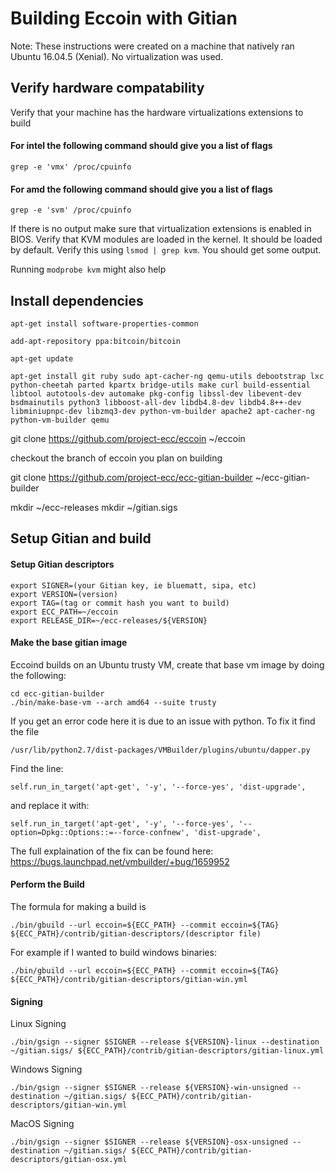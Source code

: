 # Building Eccoin with Gitian

Note: These instructions were created on a machine that natively ran Ubuntu 16.04.5 (Xenial). No virtualization was used.

## Verify hardware compatability
Verify that your machine has the hardware virtualizations extensions to build

#### For intel the following command should give you a list of flags 

`grep -e 'vmx' /proc/cpuinfo`

#### For amd the following command should give you a list of flags

`grep -e 'svm' /proc/cpuinfo`

If there is no output make sure that virtualization extensions is enabled in BIOS.
Verify that KVM modules are loaded in the kernel. 
It should be loaded by default. Verify this using 
`lsmod | grep kvm`. You should get some output.

Running `modprobe kvm` might also help

## Install dependencies

`apt-get install software-properties-common`

`add-apt-repository ppa:bitcoin/bitcoin`

`apt-get update`

```
apt-get install git ruby sudo apt-cacher-ng qemu-utils debootstrap lxc python-cheetah parted kpartx bridge-utils make curl build-essential libtool autotools-dev automake pkg-config libssl-dev libevent-dev bsdmainutils python3 libboost-all-dev libdb4.8-dev libdb4.8++-dev libminiupnpc-dev libzmq3-dev python-vm-builder apache2 apt-cacher-ng python-vm-builder qemu
```

git clone https://github.com/project-ecc/eccoin ~/eccoin

checkout the branch of eccoin you plan on building

git clone https://github.com/project-ecc/ecc-gitian-builder ~/ecc-gitian-builder

mkdir ~/ecc-releases
mkdir ~/gitian.sigs

## Setup Gitian and build

#### Setup Gitian descriptors

```
export SIGNER=(your Gitian key, ie bluematt, sipa, etc)
export VERSION=(version)
export TAG=(tag or commit hash you want to build)
export ECC_PATH=~/eccoin
export RELEASE_DIR=~/ecc-releases/${VERSION}
```

#### Make the base gitian image

Eccoind builds on an Ubuntu trusty VM, create that base vm image by doing the following:
```
cd ecc-gitian-builder
./bin/make-base-vm --arch amd64 --suite trusty
```

If you get an error code here it is due to an issue with python. To fix it find the file 

`/usr/lib/python2.7/dist-packages/VMBuilder/plugins/ubuntu/dapper.py`

Find the line: 
```
self.run_in_target('apt-get', '-y', '--force-yes', 'dist-upgrade',
```
and replace it with: 
```
self.run_in_target('apt-get', '-y', '--force-yes', '--option=Dpkg::Options::=--force-confnew', 'dist-upgrade',
```

The full explaination of the fix can be found here: https://bugs.launchpad.net/vmbuilder/+bug/1659952

#### Perform the Build

The formula for making a build is
```
./bin/gbuild --url eccoin=${ECC_PATH} --commit eccoin=${TAG} ${ECC_PATH}/contrib/gitian-descriptors/(descriptor file)
```

For example if I wanted to build windows binaries:
```
./bin/gbuild --url eccoin=${ECC_PATH} --commit eccoin=${TAG} ${ECC_PATH}/contrib/gitian-descriptors/gitian-win.yml
```

#### Signing

Linux Signing

``` 
./bin/gsign --signer $SIGNER --release ${VERSION}-linux --destination ~/gitian.sigs/ ${ECC_PATH}/contrib/gitian-descriptors/gitian-linux.yml
```

Windows Signing

```
./bin/gsign --signer $SIGNER --release ${VERSION}-win-unsigned --destination ~/gitian.sigs/ ${ECC_PATH}/contrib/gitian-descriptors/gitian-win.yml
```

MacOS Signing

```
./bin/gsign --signer $SIGNER --release ${VERSION}-osx-unsigned --destination ~/gitian.sigs/ ${ECC_PATH}/contrib/gitian-descriptors/gitian-osx.yml
```

